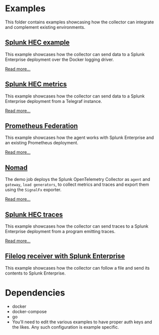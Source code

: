 # Examples

This folder contains examples showcasing how the collector can integrate and complement existing environments.

## [Splunk HEC example](./splunk-hec)

This example showcases how the collector can send data to a Splunk Enterprise deployment over the Docker logging driver.

[Read more...](./splunk-hec)

## [Splunk HEC metrics](./splunk-hec-metrics)

This example showcases how the collector can send data to a Splunk Enterprise deployment from a Telegraf instance.

[Read more...](./splunk-hec-metrics)

## [Prometheus Federation](./prometheus-federation)

This example showcases how the agent works with Splunk Enterprise and an existing Prometheus deployment.

[Read more...](./prometheus-federation)

## [Nomad](./nomad)

The demo job deploys the Splunk OpenTelemetry Collector as `agent` and `gateway`, `load generators`, to collect metrics and traces and export them using the `SignalFx` exporter.

[Read more...](./nomad)

## [Splunk HEC traces](./splunk-hec-traces)

This example showcases how the collector can send traces to a Splunk Enterprise deployment from a program emitting traces.

[Read more...](./splunk-hec-traces)

## [Filelog receiver with Splunk Enterprise](./otel-logs-splunk)

This example showcases how the collector can follow a file and send its contents to Splunk Enterprise.

# Dependencies

- docker
- docker-compose
- go
- You'll need to edit the various examples to have proper auth keys and the likes. Any such configuration is example specific.
